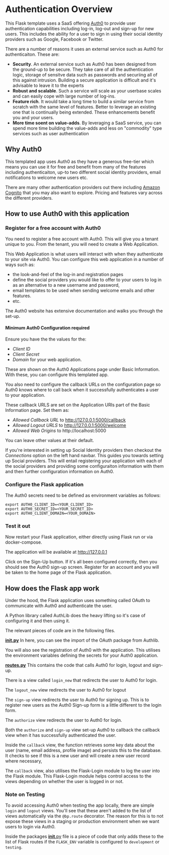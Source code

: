 # Authentication Overview

This Flask template uses a SaaS offering [Auth0](https://auth0.com) to provide user authentication capabilities including log-in, log-out and sign-up for new users. This includes the ability for a user to sign in using their social identity providers such as Google, Facebook or Twitter.

There are a number of reasons it uses an external service such as Auth0 for authenticaiton. These are:
* **Security**. An external service such as Auth0 has been designed from the ground-up to be secure. They take care of all the authentication logic, storage of sensitve data such as passwords and securiing all of this against intrusion. Building a secure application is difficult and it's advisable to leave it to the experts
* **Robust and scalable**. Such a service will scale as your userbase scales and can easily cope with large number of log-ins.
* **Feature rich**. It would take a long time to build a similar service from scratch with the same level of features. Better to leverage an existing one that is continually being extended. These enhancements benefit you and your users.
* **More time soent on value-adds**. By leveraging a SaaS service, you can spend more time building the value-adds and less on "commodity" type services such as user authentication

## Why Auth0

This templated app uses Auth0 as they have a generous free-tier which means you can use it for free and benefit from many of the features including authenticaiton, up-to two different social identity providers, email notifications to welcome new users etc.

There are many other authentication providers out there including [Amazon Cognito](https://aws.amazon.com/cognito/) that you may also want to explore. Pricing and features vary across the different providers.

## How to use Auth0 with this application

### Register for a free account with Auth0

You need to register a free account with Auth0. This will give you a tenant unique to you. From the tenant, you will need to create a Web Application. 

This Web Application is what users will interact with when they authenticate to your site via Auth0. You can configure this web application in a number of ways such as:
* the look-and-feel of the log-in and registration pages
* define the social providers you would like to offer to your users to log in as an alternative to a new username and password, 
* email templates to be used when sending welcome emails and other features. 
* etc.

The Auth0 website has extensive documentation and walks you through the set-up.

#### Minimum Auth0 Configuration required

Ensure you have the the values for the:
* *Client ID*
* *Client Secret* 
* *Domain* for your web application. 

These are shown on the Auth0 Applications page under Basic Information. With these, you can configure this templated app.

You also need to configure the callback URLs on the configuration page so Auth0 knows where to call back when it successfully authenticates a user to your application.

These callback URLS are set on the Application URIs part of the Basic Information page. Set them as:
* *Allowed Callback URL* to http://127.0.0.1:5000/callback
* *Allowed Logout URLS* to http://127.0.0.1:5000/welcome
* *Allowed Web Origins* to http://localhost:5000

You can leave other values at their default.

If you're interested in setting up Social Identity providers then checkout the *Connections* option on the left hand navbar. This guides you towards setting up Social providers. This will entail registering your application with each of the social providers and providing some configuraiton information with them and then further configuration information on Auth0. 

### Configure the Flask application

The Auth0 secrets need to be defined as environment variables as follows:

```commandline
export AUTH0_CLIENT_ID=<YOUR_CLIENT_ID>
export AUTH0_SECRET_ID=<YOUR_SECRET_ID>
export AUTH0_CLIENT_DOMAIN=<YOUR_DOMAIN>
```

### Test it out

Now restart your Flask application, either directly using Flask run or via docker-compose.

The application will be available at http://127.0.0.1

Click on the Sign-Up button. If it's all been configured correctly, then you should see the Auth0 sign-up screen. Register for an account and you will be taken to the home page of the Flask application.

## How does the Flask app work

 Under the hood, the Flask application uses something called OAuth to communicate with Auth0 and authenticate the user.
 
 A Python library called AuthLib does the heavy lifting so it's case of configuring it and then using it.
 
 The relevant pieces of code are in the following files.
 
 **[__init__.py](../app/__init__.py)**
 In here, you can see the import of the OAuth package from Authlib.
 
 You will also see the registration of Auth0 with the application. This utilises the environment variables defining the secrets for your Auth0 application.
 
 **[routes.py](../app/auth/routes.py)**
 This contains the code that calls Auth0 for login, logout and sign-up.
 
 There is a view called `login_new` that redirects the user to Auth0 for login.
 
 The `logout_new` view redirects the user to Auth0 for logout
 
 The `sign-up` view redirects the user to Auth0 for signing up. This is to register new users as the Auth0 Sign-up form is a little different to the login form.
 
 The `authorize` view redirects the user to Auth0 for login.
 
 Both the `authorize` and `sign-up` view set-up Auth0 to callback the callback view when it has successfully authenticated the user.
 
 Inside the `callback` view, the function retrieves some key data about the user (name, email address, profile image) and persists this to the database. It checks to see if this is a new user and will create a new user record where necessary,
 
 The `callback` view, also utilises the Flask-Login module to log the user into the Flask module. This Flask-Login module helps control access to the views depending on whether the user is logged in or not.
 
 ### Note on Testing
 
 To avoid accessing Auth0 when testing the app locally, there are simple `login` and `logout` views. You'll see that these aren't added to the list of views automatically via the `@bp.route` decorator. The reason for this is to not expose these views in a staging or production environment when we want users to login via Auth0. 
 
 Inside the packages [__init__.py](../app/auth/__init__.py) file is a piece of code that only adds these to the list of Flask routes if the `FLASK_ENV` variable is configured to `development` or `testing`.
 
 
